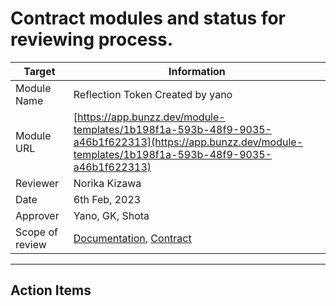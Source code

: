 # Contract modules and status for reviewing process.

|Target|Information|
|---|---|
|Module Name|Reflection Token Created by yano|
|Module URL|[https://app.bunzz.dev/module-templates/1b198f1a-593b-48f9-9035-a46b1f622313](https://app.bunzz.dev/module-templates/1b198f1a-593b-48f9-9035-a46b1f622313)|
|Reviewer|Norika Kizawa|
|Date|6th Feb, 2023|
|Approver|Yano, GK, Shota|
|Scope of review| [Documentation](./doc/ReflectionToken/), [Contract](./contracts/ReflectionToken/)|

----
## Action Items